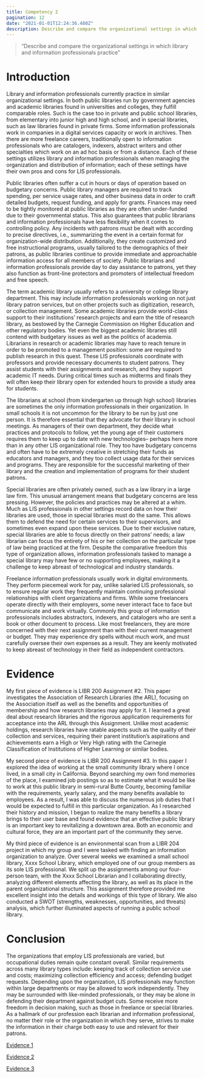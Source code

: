 ```yaml
---
title: Competency 2
pagination: 12
date: "2021-01-01T12:24:36.480Z"
description: Describe and compare the organizational settings in which library and information professionals practice
---
```


> “Describe and compare the organizational settings in which library and information professionals practice”



# Introduction



Library and information professionals currently practice in similar organizational settings. In both public libraries run by government agencies and academic libraries found in universities and colleges, they fulfill comparable roles. Such is the case too in private and public school libraries, from elementary into junior high and high school, and in special libraries, such as law libraries found in private firms. Some information professionals work in companies in a digital services capacity or work in archives. Then there are more freelance careers, traditionally open to information professionals who are catalogers, indexers, abstract writers and other specialties which work on an ad hoc basis or from a distance. Each of these settings utilizes library and information professionals when managing the organization and distribution of information; each of these settings have their own pros and cons for LIS professionals.



Public libraries often suffer a cut in hours or days of operation based on budgetary concerns. Public library managers are required to track spending, per service usage rates, and other business data in order to craft detailed budgets, request funding, and apply for grants. Finances may need to be tightly monitored at public libraries as they are often under-funded due to their governmental status. This also guarantees that public librarians and information professionals have less flexibility when it comes to controlling policy. Any incidents with patrons must be dealt with according to precise directives, i.e., summarizing the event in a certain format for organization-wide distribution. Additionally, they create customized and free instructional programs, usually tailored to the demographics of their patrons, as public libraries continue to provide immediate and approachable information access for all members of society. Public librarians and information professionals provide day to day assistance to patrons, yet they also function as front-line protectors and promoters of intellectual freedom and free speech.



The term academic library usually refers to a university or college library department. This may include information professionals working on not just library patron services, but on other projects such as digitization, research, or collection management. Some academic libraries provide world-class support to their institutions’ research projects and earn the title of research library, as bestowed by the Carnegie Commission on Higher Education and other regulatory bodies. Yet even the biggest academic libraries still contend with budgetary issues as well as the politics of academia. Librarians in research or academic libraries may have to reach tenure in order to be promoted to a management position: some are required to publish research in this quest. These LIS professionals coordinate with professors and provide necessary documents to student patrons. They assist students with their assignments and research, and they support academic IT needs. During critical times such as midterms and finals they will often keep their library open for extended hours to provide a study area for students.



The librarians at school (from kindergarten up through high school) libraries are sometimes the only information professionals in their organization. In small schools it is not uncommon for the library to be run by just one person. It is therefore essential that they advocate for their library in school meetings. As managers of their own department, they decide what practices and protocols to follow, yet the young age of their customers requires them to keep up to date with new technologies– perhaps here more than in any other LIS organizational role. They too have budgetary concerns and often have to be extremely creative in stretching their funds as educators and managers, and they too collect usage data for their services and programs. They are responsible for the successful marketing of their library and the creation and implementation of programs for their student patrons.



Special libraries are often privately owned, such as a law library in a large law firm. This unusual arrangement means that budgetary concerns are less pressing. However, the policies and practices may be altered at a whim. Much as LIS professionals in other settings record data on how their libraries are used, those in special libraries must do the same. This allows them to defend the need for certain services to their supervisors, and sometimes even expand upon these services. Due to their exclusive nature, special libraries are able to focus directly on their patrons’ needs; a law librarian can focus the entirety of his or her collection on the particular type of law being practiced at the firm. Despite the comparative freedom this type of organization allows, information professionals tasked to manage a special library may have few or no supporting employees, making it a challenge to keep abreast of technological and industry standards.



Freelance information professionals usually work in digital environments. They perform piecemeal work for pay, unlike salaried LIS professionals, so to ensure regular work they frequently maintain continuing professional relationships with client organizations and firms. While some freelancers operate directly with their employers, some never interact face to face but communicate and work virtually. Commonly this group of information professionals includes abstractors, indexers, and catalogers who are sent a book or other document to process. Like most freelancers, they are more concerned with their next assignment than with their current management or budget. They may experience dry spells without much work, and must carefully oversee their own expenses as a result. They are keenly motivated to keep abreast of technology in their field as independent contractors.



# Evidence



My first piece of evidence is LIBR 200 Assignment #2. This paper investigates the Association of Research Libraries (the ARL), focusing on the Association itself as well as the benefits and opportunities of membership and how research libraries may apply for it. I learned a great deal about research libraries and the rigorous application requirements for acceptance into the ARL through this Assignment. Unlike most academic holdings, research libraries have ratable aspects such as the quality of their collection and services, requiring their parent institution’s aspirations and achievements earn a High or Very High rating with the Carnegie Classification of Institutions of Higher Learning or similar bodies.



My second piece of evidence is LIBR 200 Assignment #3. In this paper I explored the idea of working at the small community library where I once lived, in a small city in California. Beyond searching my own fond memories of the place, I examined job postings so as to estimate what it would be like to work at this public library in semi-rural Butte County, becoming familiar with the requirements, yearly salary, and the many benefits available to employees. As a result, I was able to discuss the numerous job duties that I would be expected to fulfill in this particular organization. As I researched their history and mission, I began to realize the many benefits a library brings to their user base and found evidence that an effective public library is an important key to revitalizing a downtown area. Both an economic and cultural force, they are an important part of the community they serve.



My third piece of evidence is an environmental scan from a LIBR 204 project in which my group and I were tasked with finding an information organization to analyze. Over several weeks we examined a small school library, Xxxx School Library, which employed one of our group members as its sole LIS professional. We split up the assignments among our four-person team, with the Xxxx School Librarian and I collaborating directly, analyzing different elements affecting the library, as well as its place in the parent organizational structure. This assignment therefore provided me excellent insight into the details and workings of this type of library. We also conducted a SWOT (strengths, weaknesses, opportunities, and threats) analysis, which further illuminated aspects of running a public school library.



# Conclusion



The organizations that employ LIS professionals are varied, but occupational duties remain quite constant overall. Similar requirements across many library types include: keeping track of collection service use and costs; maximizing collection efficiency and access; defending budget requests. Depending upon the organization, LIS professionals may function within large departments or may be allowed to work independently. They may be surrounded with like-minded professionals, or they may be alone in defending their department against budget cuts. Some receive more freedom in decision making, such as those in freelance or special libraries. As a hallmark of our profession each librarian and information professional, no matter their role or the organization in which they serve, strives to make the information in their charge both easy to use and relevant for their patrons.


[Evidence 1](200.Assign2.docx.pdf)

[Evidence 2](200-BrownAssign3.doc.pdf)

[Evidence 3](204.EnvironmentalScan.docx.pdf)
